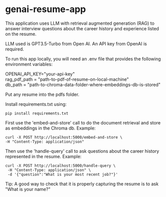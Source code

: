 # genai-resume-app

This application uses LLM with retrieval augmented generation (RAG) to answer interview questions about the career history and experience listed on the resume. 

LLM used is GPT3.5-Turbo from Open AI. An API key from OpenAI is required.

To run this app locally, you will need an .env file that provides the following environment variables:<br/>

OPENAI_API_KEY="your-api-key"<br/>
rag_pdf_path = "path-to-pdf-of-resume-on-local-machine"<br/>
db_path = "path-to-chroma-data-folder-where-embeddings-db-is-stored"


Put any resume into the pdfs folder. 

Install requirements.txt using:
    
    pip install requirements.txt

First use the 'embed-and-store' call to do the document retrieval and store as embeddings in the Chroma db. 
Example: 
    
    curl -X POST http://localhost:5000/embed-and-store \
    -H "Content-Type: application/json"

Then use the 'handle-query' call to ask questions about the career history represented in the resume. 
Example:

    curl -X POST http://localhost:5000/handle-query \
     -H "Content-Type: application/json" \
     -d '{"question":"What is your most recent job?"}'

Tip: A good way to check that it is properly capturing the resume is to ask "What is your name?"
